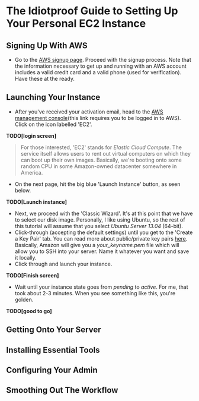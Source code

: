 # The Idiotproof Guide to Setting Up Your Personal EC2 Instance

## Signing Up With AWS
* Go to the [AWS signup page](https://portal.aws.amazon.com/gp/aws/developer/registration/index.html). Proceed with the signup process. Note that the information necessary to get up and running with an AWS account includes a valid credit card and a valid phone (used for verification). Have these at the ready.

## Launching Your Instance
* After you've received your activation email, head to the [AWS management console](https://console.aws.amazon.com/console/home?#)(this link requires you to be logged in to AWS). Click on the icon labelled 'EC2'.

**TODO[login screen]**

> For those interested, 'EC2' stands for *Elastic Cloud Compute*. The service itself allows users to rent out virtual computers on which they can boot up their own images. Basically, we're booting onto some random CPU in some Amazon-owned datacenter somewhere in America.

* On the next page, hit the big blue 'Launch Instance' button, as seen below.

**TODO[Launch instance]**

* Next, we proceed with the 'Classic Wizard'. It's at this point that we have to select our disk image. Personally, I like using Ubuntu, so the rest of this tutorial will assume that you select *Ubuntu Server 13.04* (64-bit).
* Click-through (accepting the default settings) until you get to the 'Create a Key Pair' tab. You can read more about public/private key pairs [here](http://en.wikipedia.org/wiki/Public-key_cryptography). Basically, Amazon will give you a *your_keyname.pem* file which will allow you to SSH into your server. Name it whatever you want and save it locally.
* Click through and launch your instance.

**TODO[Finish screen]**

* Wait until your instance state goes from *pending* to *active*. For me, that took about 2-3 minutes. When you see something like this, you're golden.

**TODO[good to go]**

## Getting Onto Your Server

## Installing Essential Tools

## Configuring Your Admin

## Smoothing Out The Workflow
